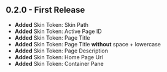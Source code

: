 ## 0.2.0 - First Release

* **Added** Skin Token: Skin Path
* **Added** Skin Token: Active Page ID
* **Added** Skin Token: Page Title
* **Added** Skin Token: Page Title **without** space + lowercase
* **Added** Skin Token: Page Description
* **Added** Skin Token: Home Page Url
* **Added** Skin Token: Container Pane
